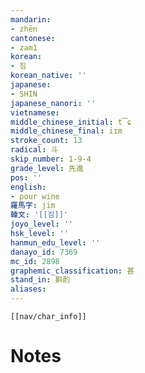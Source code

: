 ```yaml
---
mandarin:
- zhēn
cantonese:
- zam1
korean:
- 짐
korean_native: ''
japanese:
- SHIN
japanese_nanori: ''
vietnamese:
middle_chinese_initial: t͡ɕ
middle_chinese_final: iɪm
stroke_count: 13
radical: 斗
skip_number: 1-9-4
grade_level: 先進
pos: ''
english:
- pour wine
羅馬字: jim
韓文: '[[짐]]'
joyo_level: ''
hsk_level: ''
hanmun_edu_level: ''
danayo_id: 7369
mc_id: 2898
graphemic_classification: 甚
stand_in: 斟酌
aliases:
---
```

```meta-bind-embed
[[nav/char_info]]
```

# Notes
